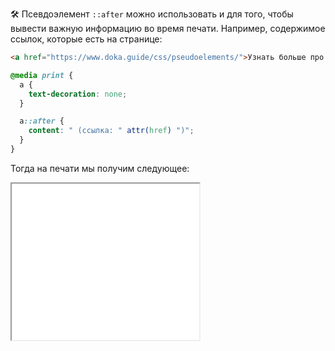 🛠 Псевдоэлемент `::after` можно использовать и для того, чтобы вывести важную информацию во время печати. Например, содержимое ссылок, которые есть на странице:

```html
<a href="https://www.doka.guide/css/pseudoelements/">Узнать больше про псевдоэлементы в Доке</a>
```

```css
@media print {
  a {
    text-decoration: none;
  }

  a::after {
    content: " (ссылка: " attr(href) ")";
  }
}
```

Тогда на печати мы получим следующее:

<iframe title="Добавления в ::after ссылки" src="../demos/print/" height="250"></iframe>
